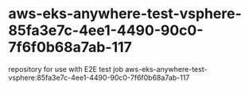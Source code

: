 # aws-eks-anywhere-test-vsphere-85fa3e7c-4ee1-4490-90c0-7f6f0b68a7ab-117
repository for use with E2E test job aws-eks-anywhere-test-vsphere:85fa3e7c-4ee1-4490-90c0-7f6f0b68a7ab-117
